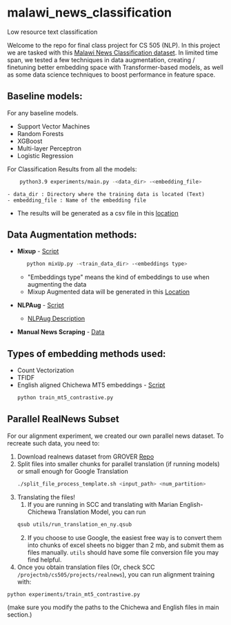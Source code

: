 # malawi_news_classification
Low resource text classification

Welcome to the repo for final class project for CS 505 (NLP). In this project
we are tasked with this [Malawi News Classification dataset](https://zindi.africa/competitions/ai4d-malawi-news-classification-challenge/leaderboard).
In limited time span, we tested a few techniques in data augmentation, creating / finetuning better embedding space
with Transformer-based models, as well as some data science techniques to boost performance in feature space.

## Baseline models:
For any baseline models.
- Support Vector Machines
- Random Forests
- XGBoost 
- Multi-layer Perceptron
- Logistic Regression

For Classification Results from all the models:
```bash
    python3.9 experiments/main.py -<data_dir> -<embedding_file>
```

    - data_dir : Directory where the training data is located (Text)
    - embedding_file : Name of the embedding file 



- The results will be generated as a csv file in this [location](Results)
    

## Data Augmentation methods:
- **Mixup**      - [Script](https://github.com/PootieT/malawi_news_classification/blob/main/models/mixUp.py)     
     ```bash
        python mixUp.py -<train_data_dir> -<embeddings type>
     ```

    - "Embeddings type" means the kind of embeddings to use when augmenting the data
    - Mixup Augmented data will be generated in this [Location]()

- **NLPAug**    - [Script](https://github.com/PootieT/malawi_news_classification/blob/main/experiments/Augmention_Proof-of-Concept%20.ipynb)     

    - [NLPAug Description](https://nlpaug.readthedocs.io/en/latest/) 
 
- **Manual News Scraping** - [Data](https://github.com/PootieT/malawi_news_classification/tree/main/data_gathering) 
    
## Types of embedding methods used: 
- Count Vectorization
- TFIDF
- English aligned Chichewa MT5 embeddings     - [Script](https://github.com/PootieT/malawi_news_classification/blob/main/experiments/train_mt5_contrastive.py)
    ```bash
    python train_mt5_contrastive.py
    ```

## Parallel RealNews Subset
For our alignment experiment, we created our own parallel news dataset.
To recreate such data, you need to:

1. Download realnews dataset from GROVER [Repo](https://github.com/rowanz/grover/tree/master/realnews)
2. Split files into smaller chunks for parallel translation (if running models) or small enough for Google Translation
   ```bash
   ./split_file_process_template.sh <input_path> <num_partition>
   ```
3. Translating the files!
   1. If you are running in SCC and translating with Marian English-Chichewa Translation Model, you can run
    ```bash
    qsub utils/run_translation_en_ny.qsub
    ```
   2. If you choose to use Google, the easiest free way is to convert them into chunks of excel sheets no bigger than 2 
      mb, and submit them as files manually. `utils` should have some file conversion file you may find helpful.
4. Once you obtain translation files (Or, check SCC `/projectnb/cs505/projects/realnews`), you can run alignment 
  training with:
  ```bash
  python experiments/train_mt5_contrastive.py
  ```
  (make sure you modify the paths to the Chichewa and English files in main section.)
